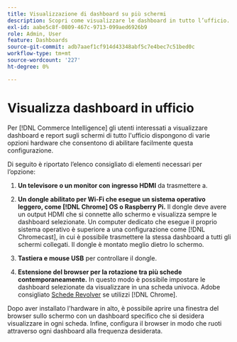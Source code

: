 ```yaml
---
title: Visualizzazione di dashboard su più schermi
description: Scopri come visualizzare le dashboard in tutto l’ufficio.
exl-id: aabe5c8f-0809-467c-9713-099aed6926b9
role: Admin, User
feature: Dashboards
source-git-commit: adb7aaef1cf914d43348abf5c7e4bec7c51bed0c
workflow-type: tm+mt
source-wordcount: '227'
ht-degree: 0%

---
```


# Visualizza dashboard in ufficio

Per [!DNL Commerce Intelligence] gli utenti interessati a visualizzare dashboard e report sugli schermi di tutto l&#39;ufficio dispongono di varie opzioni hardware che consentono di abilitare facilmente questa configurazione.

Di seguito è riportato l’elenco consigliato di elementi necessari per l’opzione:

1. **Un televisore o un monitor con ingresso HDMI** da trasmettere a.

1. **Un dongle abilitato per Wi-Fi che esegue un sistema operativo leggero, come [!DNL Chrome] OS o Raspberry Pi.** Il dongle deve avere un output HDMI che si connette allo schermo e visualizza sempre le dashboard selezionate. Un computer dedicato che esegue il proprio sistema operativo è superiore a una configurazione come [!DNL Chromecast], in cui è possibile trasmettere la stessa dashboard a tutti gli schermi collegati. Il dongle è montato meglio dietro lo schermo.

1. **Tastiera e mouse USB** per controllare il dongle.

1. **Estensione del browser per la rotazione tra più schede contemporaneamente.** In questo modo è possibile impostare le dashboard selezionate da visualizzare in una scheda univoca. Adobe consigliato [Schede Revolver](https://chrome.google.com/webstore/detail/revolver-tabs/dlknooajieciikpedpldejhhijacnbda?hl=en) se utilizzi [!DNL Chrome].

Dopo aver installato l&#39;hardware in alto, è possibile aprire una finestra del browser sullo schermo con un dashboard specifico che si desidera visualizzare in ogni scheda. Infine, configura il browser in modo che ruoti attraverso ogni dashboard alla frequenza desiderata.
